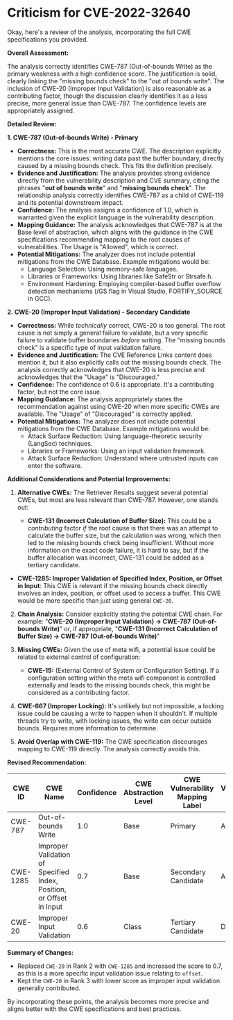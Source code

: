 # Criticism for CVE-2022-32640

Okay, here's a review of the analysis, incorporating the full CWE specifications you provided.

**Overall Assessment:**

The analysis correctly identifies CWE-787 (Out-of-bounds Write) as the primary weakness with a high confidence score.  The justification is solid, clearly linking the "missing bounds check" to the "out of bounds write". The inclusion of CWE-20 (Improper Input Validation) is also reasonable as a contributing factor, though the discussion clearly identifies it as a less precise, more general issue than CWE-787. The confidence levels are appropriately assigned.

**Detailed Review:**

**1. CWE-787 (Out-of-bounds Write) - Primary**

*   **Correctness:** This is the most accurate CWE.  The description explicitly mentions the core issues: writing data past the buffer boundary, directly caused by a missing bounds check.  This fits the definition precisely.
*   **Evidence and Justification:** The analysis provides strong evidence directly from the vulnerability description and CVE summary, citing the phrases "**out of bounds write**" and "**missing bounds check**".  The relationship analysis correctly identifies CWE-787 as a child of CWE-119 and its potential downstream impact.
*   **Confidence:** The analysis assigns a confidence of 1.0, which is warranted given the explicit language in the vulnerability description.
*   **Mapping Guidance:** The analysis acknowledges that CWE-787 is at the Base level of abstraction, which aligns with the guidance in the CWE specifications recommending mapping to the root causes of vulnerabilities. The Usage is "Allowed", which is correct.
*   **Potential Mitigations:** The analyzer does not include potential mitigations from the CWE Database. Example mitigations would be:
    *   Language Selection: Using memory-safe languages.
    *   Libraries or Frameworks: Using libraries like SafeStr or Strsafe.h.
    *   Environment Hardening: Employing compiler-based buffer overflow detection mechanisms (/GS flag in Visual Studio, FORTIFY_SOURCE in GCC).

**2. CWE-20 (Improper Input Validation) - Secondary Candidate**

*   **Correctness:** While *technically* correct, CWE-20 is too general. The root cause is not simply a general failure to validate, but a very specific failure to validate buffer boundaries *before* writing. The "missing bounds check" is a specific type of input validation failure.
*   **Evidence and Justification:** The CVE Reference Links content does mention it, but it also explicitly calls out the missing bounds check. The analysis correctly acknowledges that CWE-20 is less precise and acknowledges that the "Usage" is "Discouraged."
*   **Confidence:** The confidence of 0.6 is appropriate. It's a contributing factor, but not the core issue.
*   **Mapping Guidance:** The analysis appropriately states the recommendation against using CWE-20 when more specific CWEs are available. The "Usage" of "Discouraged" is correctly applied.
*   **Potential Mitigations:** The analyzer does not include potential mitigations from the CWE Database. Example mitigations would be:
    *   Attack Surface Reduction: Using language-theoretic security (LangSec) techniques.
    *   Libraries or Frameworks: Using an input validation framework.
    *   Attack Surface Reduction: Understand where untrusted inputs can enter the software.

**Additional Considerations and Potential Improvements:**

1.  **Alternative CWEs:** The Retriever Results suggest several potential CWEs, but most are less relevant than CWE-787.  However, one stands out:

    *   **CWE-131 (Incorrect Calculation of Buffer Size):**  This could be a *contributing* factor *if* the root cause is that there was an attempt to calculate the buffer size, but the calculation was wrong, which then led to the missing bounds check being insufficient. Without more information on the exact code failure, it is hard to say, but if the buffer allocation was incorrect, CWE-131 could be added as a tertiary candidate.
   * **CWE-1285: Improper Validation of Specified Index, Position, or Offset in Input**: This CWE is relevant if the missing bounds check directly involves an index, position, or offset used to access a buffer. This CWE would be more specific than just using general `CWE-20`.

2.  **Chain Analysis:**  Consider explicitly stating the potential CWE chain. For example: "**CWE-20 (Improper Input Validation) -> CWE-787 (Out-of-bounds Write)**" or, if appropriate, "**CWE-131 (Incorrect Calculation of Buffer Size) -> CWE-787 (Out-of-bounds Write)**"

3.  **Missing CWEs:** Given the use of meta wifi, a potential issue could be related to external control of configuration:

    *  **CWE-15:** (External Control of System or Configuration Setting). If a configuration setting within the meta wifi component is controlled externally and leads to the missing bounds check, this might be considered as a contributing factor.

4.  **CWE-667 (Improper Locking):** It's unlikely but not impossible, a locking issue could be causing a write to happen when it shouldn't. If multiple threads try to write, with locking issues, the write can occur outside bounds. Requires more information to determine.

5.  **Avoid Overlap with CWE-119:** The CWE specification discourages mapping to CWE-119 directly. The analysis correctly avoids this.

**Revised Recommendation:**

| CWE ID | CWE Name | Confidence | CWE Abstraction Level | CWE Vulnerability Mapping Label | CWE-Vulnerability Mapping Notes |
|---|---|---|---|---|---|
| CWE-787 | Out-of-bounds Write | 1.0 | Base | Primary | Allowed |
| CWE-1285 | Improper Validation of Specified Index, Position, or Offset in Input | 0.7 | Base | Secondary Candidate | Allowed |
| CWE-20 | Improper Input Validation | 0.6 | Class | Tertiary Candidate | Discouraged |

**Summary of Changes:**
* Replaced `CWE-20` in Rank 2 with `CWE-1285` and increased the score to 0.7, as this is a more specific input validation issue relating to `offset`.
* Kept the `CWE-20` in Rank 3 with lower score as improper input validation generally contributed.

By incorporating these points, the analysis becomes more precise and aligns better with the CWE specifications and best practices.
